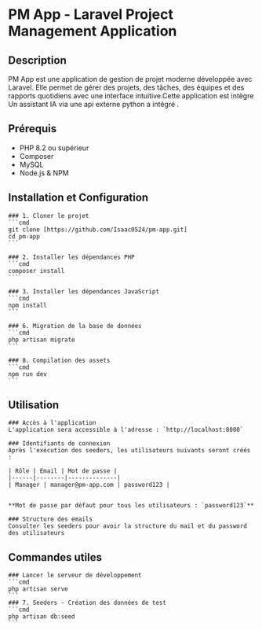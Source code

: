 # PM App - Laravel Project Management Application

## Description
PM App est une application de gestion de projet moderne développée avec Laravel. Elle permet de gérer des projets, des tâches, des équipes et des rapports quotidiens avec une interface intuitive.Cette application est intègre Un assistant IA via une api externe python a intégré .

## Prérequis
- PHP 8.2 ou supérieur
- Composer
- MySQL
- Node.js & NPM

## Installation et Configuration

    ### 1. Cloner le projet
    ```cmd
    git clone [https://github.com/Isaac0524/pm-app.git]
    cd pm-app
    ```

    ### 2. Installer les dépendances PHP
    ```cmd
    composer install
    ```

    ### 3. Installer les dépendances JavaScript
    ```cmd
    npm install
    ```

    ### 6. Migration de la base de données
    ```cmd
    php artisan migrate
    ```
    
    ### 8. Compilation des assets
    ```cmd
    npm run dev
    ```

## Utilisation

    ### Accès à l'application
    L'application sera accessible à l'adresse : `http://localhost:8000`

    ### Identifiants de connexion
    Après l'exécution des seeders, les utilisateurs suivants seront créés :

    | Rôle | Email | Mot de passe |
    |------|--------|--------------|
    | Manager | manager@pm-app.com | password123 |


    **Mot de passe par défaut pour tous les utilisateurs : `password123`**

    ### Structure des emails
    Consulter les seeders pour avoir la structure du mail et du password des utilisateurs


## Commandes utiles

    ### Lancer le serveur de développement
    ```cmd
    php artisan serve
    ```
    ### 7. Seeders - Création des données de test
    ```cmd
    php artisan db:seed
    ```




